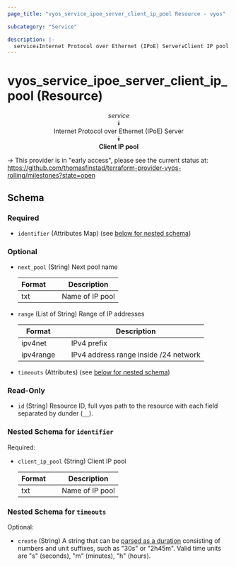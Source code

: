 ```yaml
---
page_title: "vyos_service_ipoe_server_client_ip_pool Resource - vyos"

subcategory: "Service"

description: |- 
  service⯯Internet Protocol over Ethernet (IPoE) Server⯯Client IP pool
---
```


# vyos_service_ipoe_server_client_ip_pool (Resource)
<center>

*service*  
⯯  
Internet Protocol over Ethernet (IPoE) Server  
⯯  
**Client IP pool**


</center>

-> This provider is in "early access", please see the current status at: https://github.com/thomasfinstad/terraform-provider-vyos-rolling/milestones?state=open

## Schema

### Required

- `identifier` (Attributes Map) (see [below for nested schema](#nestedatt--identifier))

### Optional

- `next_pool` (String) Next pool name

    |Format  &emsp;|Description      |
    |----------|-------------------|
    |txt     &emsp;|Name of IP pool  |
- `range` (List of String) Range of IP addresses

    |Format     &emsp;|Description                            |
    |-------------|-----------------------------------------|
    |ipv4net    &emsp;|IPv4 prefix                            |
    |ipv4range  &emsp;|IPv4 address range inside /24 network  |
- `timeouts` (Attributes) (see [below for nested schema](#nestedatt--timeouts))

### Read-Only

- `id` (String) Resource ID, full vyos path to the resource with each field separated by dunder (`__`).

<a id="nestedatt--identifier"></a>
### Nested Schema for `identifier`

Required:

- `client_ip_pool` (String) Client IP pool

    |Format  &emsp;|Description      |
    |----------|-------------------|
    |txt     &emsp;|Name of IP pool  |


<a id="nestedatt--timeouts"></a>
### Nested Schema for `timeouts`

Optional:

- `create` (String) A string that can be [parsed as a duration](https://pkg.go.dev/time#ParseDuration) consisting of numbers and unit suffixes, such as &#34;30s&#34; or &#34;2h45m&#34;. Valid time units are &#34;s&#34; (seconds), &#34;m&#34; (minutes), &#34;h&#34; (hours).  

